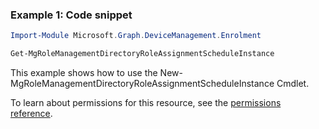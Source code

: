 ### Example 1: Code snippet

```powershellImport-Module Microsoft.Graph.DeviceManagement.Enrolment

Get-MgRoleManagementDirectoryRoleAssignmentScheduleInstance
```
This example shows how to use the New-MgRoleManagementDirectoryRoleAssignmentScheduleInstance Cmdlet.
To learn about permissions for this resource, see the [permissions reference](/graph/permissions-reference).

